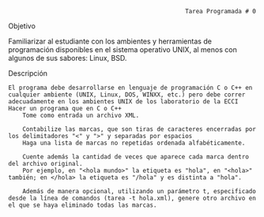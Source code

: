                                                       Tarea Programada # 0

Objetivo

Familiarizar al estudiante con los ambientes y herramientas de programación disponibles en el sistema operativo UNIX, al menos con algunos de sus sabores: Linux, BSD.

Descripción

    El programa debe desarrollarse en lenguaje de programación C o C++ en cualquier ambiente (UNIX, Linux, DOS, WINXX, etc.) pero debe correr adecuadamente en los ambientes UNIX de los laboratorio de la ECCI
    Hacer un programa que en C o C++
        Tome como entrada un archivo XML.
        
        Contabilize las marcas, que son tiras de caracteres encerradas por los delimitadores "<" y ">" y separadas por espacios
        Haga una lista de marcas no repetidas ordenada alfabéticamente.
        
        Cuente además la cantidad de veces que aparece cada marca dentro del archivo original.
        Por ejemplo, en "<hola mundo>" la etiqueta es "hola", en "<hola>" también; en </hola> la etiqueta es "/hola" y es distinta a "hola".
        
        Además de manera opcional, utilizando un parámetro t, especificado desde la línea de comandos (tarea -t hola.xml), genere otro archivo en el que se haya eliminado todas las marcas.
